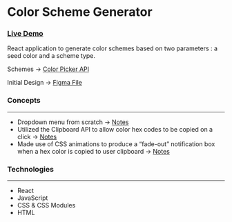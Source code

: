 # Color Scheme Generator

### [Live Demo](https://lucianichristian.github.io/colorSchemeGenerator/)

React application to generate color schemes based on two parameters : a seed color and a scheme type.  

Schemes →  [Color Picker API](https://www.thecolorapi.com/docs#schemes)

Initial Design → [Figma File](https://www.figma.com/file/twasy8Bca4hW7gunLFSLoY/Color-Picker?node-id=2%3A1155)

### Concepts

---

- Dropdown menu from scratch → [Notes](https://www.notion.so/Dropdown-Menu-in-React-91b0640ec1ea4af3a1b021f770f83223)
- Utilized the Clipboard API to allow color hex codes to be copied on a click → [Notes](https://www.notion.so/Copy-To-User-Clipboard-On-Click-9e20aab4d8754db7b6aae9bb262e890b)
- Made use of CSS animations to produce a “fade-out” notification box when a hex color is copied to user clipboard → [Notes](https://www.notion.so/Copy-To-User-Clipboard-Visual-Feedback-880e7d8ffb8846c68b44fb102689e128)

### Technologies

---

- React
- JavaScript
- CSS & CSS Modules
- HTML